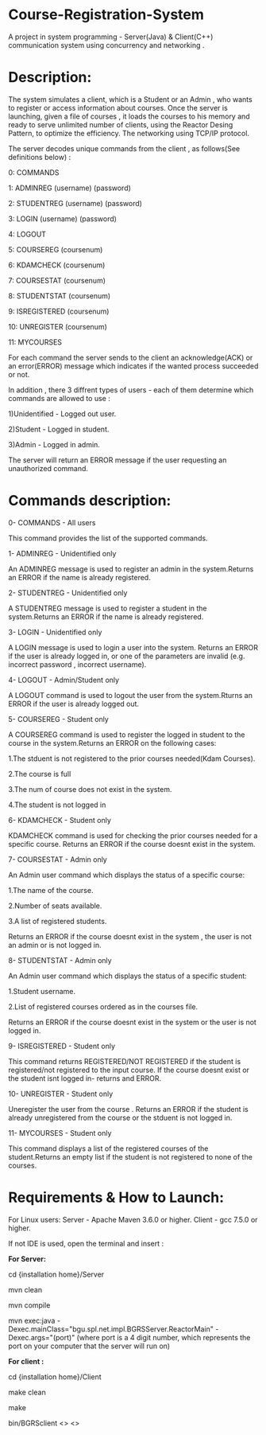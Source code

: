 # Course-Registration-System
A project in system programming - Server(Java) &amp; Client(C++) communication system using concurrency and networking .

# Description:

The system simulates a client, which is a Student or an Admin , who wants to register or access information about courses.
Once the server is launching, given a file of courses , it loads the courses to his memory and ready to serve unlimited number of clients,
using the Reactor Desing Pattern, to optimize the efficiency.
The networking using TCP/IP protocol.

The server decodes unique commands from the client , as follows(See definitions below) : 

0: COMMANDS

1: ADMINREG (username) (password)

2: STUDENTREG (username) (password)

3: LOGIN (username) (password)

4: LOGOUT

5: COURSEREG (coursenum)

6: KDAMCHECK (coursenum)

7: COURSESTAT (coursenum)

8: STUDENTSTAT (coursenum)

9: ISREGISTERED (coursenum)

10: UNREGISTER (coursenum)

11: MYCOURSES

For each command the server sends to the client an acknowledge(ACK) or an error(ERROR) message which indicates if the wanted process succeeded or not. 

In addition , there 3 diffrent types of users - each of them determine which commands are allowed to use :

1)Unidentified - Logged out user.

2)Student - Logged in student.

3)Admin - Logged in admin.

The server will return an ERROR message if the user requesting an unauthorized command.



# Commands description:

0- COMMANDS - All users

This command provides the list of the supported commands.

1- ADMINREG - Unidentified only

An ADMINREG message is used to register an admin in the system.Returns an ERROR if the name is already registered.

2- STUDENTREG - Unidentified only

A STUDENTREG message is used to register a student in the system.Returns an ERROR if the name is already registered.

3- LOGIN - Unidentified only

A LOGIN message is used to login a user into the system. Returns an ERROR if the user is already logged in, or one of the parameters are invalid (e.g. incorrect password , incorrect username).

4- LOGOUT - Admin/Student only

A LOGOUT command is used to logout the user from the system.Rturns an ERROR if the user is already logged out.

5- COURSEREG - Student only

A COURSEREG command is used to register the logged in student to the <num of course> course in the system.Returns an ERROR on the following cases:
	
1.The stduent is not registered to the prior courses needed(Kdam Courses).
	
2.The course is full
	
3.The num of course does not exist in the system.
	
4.The student is not logged in
	

6- KDAMCHECK - Student only

KDAMCHECK command is used for checking the prior courses needed for a specific course. Returns an ERROR if the course doesnt exist in the system.


7- COURSESTAT - Admin only

An Admin user command which displays the status of a specific course: 
	
1.The name of the course.
	
2.Number of seats available.
	
3.A list of registered students.
	
	
Returns an ERROR if the course doesnt exist in the system , the user is not an admin or is not logged in.

	
8- STUDENTSTAT - Admin only
	

An Admin user command which displays the status of a specific student:
	
1.Student username.
	
2.List of registered courses ordered as in the courses file.
	
Returns an ERROR if the course doesnt exist in the system or the user is not logged in.
	
	

9- ISREGISTERED - Student only

This command returns REGISTERED/NOT REGISTERED if the student is registered/not registered to the input course. If the course doesnt exist or the student isnt logged in- returns and ERROR.

10- UNREGISTER - Student only

Uneregister the user from the course . Returns an ERROR if the student is already unregistered from the course or the stduent is not logged in.

11- MYCOURSES - Student only

This command displays a list of the registered courses of the student.Returns an empty list if the student is not registered to none of the courses.


# Requirements & How to Launch:
	
For Linux users: Server - Apache Maven 3.6.0 or higher. Client - gcc 7.5.0 or higher.

If not IDE is used, open the terminal and insert :

**For Server:**
	
cd {installation home}/Server
	
mvn clean
	
mvn compile
	
mvn exec:java -Dexec.mainClass="bgu.spl.net.impl.BGRSServer.ReactorMain" -Dexec.args="(port)" (where port is a 4 digit number, which represents the port on your computer that the server will run on)
	
**For client :** 
	
cd {installation home}/Client

make clean
	
make
	
bin/BGRSclient <<server ip>> <<server port>>
	
